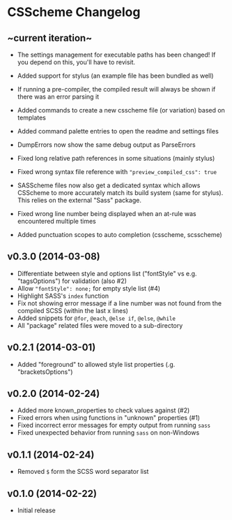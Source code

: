 CSScheme Changelog
==================

~current iteration~
-------------------

- The settings management for executable paths has been changed!
  If you depend on this, you'll have to revisit.
- Added support for stylus (an example file has been bundled as well)

- If running a pre-compiler, the compiled result will always be shown if there
  was an error parsing it
- Added commands to create a new csscheme file (or variation) based on templates
- Added command palette entries to open the readme and settings files
- DumpErrors now show the same debug output as ParseErrors
- Fixed long relative path references in some situations (mainly stylus)
- Fixed wrong syntax file reference with `"preview_compiled_css": true`
- SASScheme files now also get a dedicated syntax which allows CSScheme to more
  accurately match its build system (same for stylus). This relies on the
  external "Sass" package.
- Fixed wrong line number being displayed when an at-rule was encountered
  multiple times
- Added punctuation scopes to auto completion (csscheme, scsscheme)


v0.3.0 (2014-03-08)
-------------------

- Differentiate between style and options list ("fontStyle" vs e.g.
  "tagsOptions") for validation (also #2)
- Allow `"fontStyle": none;` for empty style list (#4)
- Highlight SASS's `index` function
- Fix not showing error message if a line number was not found from the
  compiled SCSS (within the last x lines)
- Added snippets for `@for`, `@each`, `@else if`, `@else`, `@while`
- All "package" related files were moved to a sub-directory


v0.2.1 (2014-03-01)
-------------------

- Added "foreground" to allowed style list properties (.g. "bracketsOptions")


v0.2.0 (2014-02-24)
-------------------

- Added more known_properties to check values against (#2)
- Fixed errors when using functions in "unknown" properties (#1)
- Fixed incorrect error messages for empty output from running `sass`
- Fixed unexpected behavior from running `sass` on non-Windows


v0.1.1 (2014-02-24)
-------------------

- Removed `$` form the SCSS word separator list


v0.1.0 (2014-02-22)
-------------------

- Initial release
